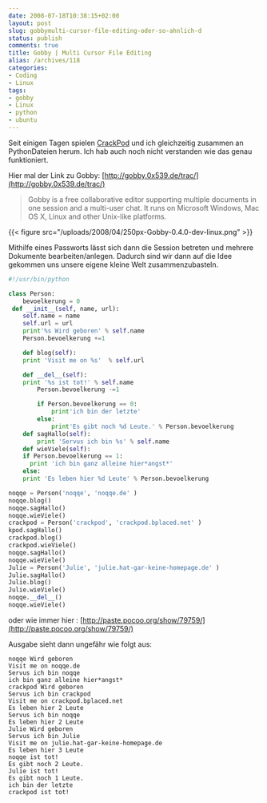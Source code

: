 ```yaml
---
date: 2008-07-18T10:38:15+02:00
layout: post
slug: gobbymulti-cursor-file-editing-oder-so-ahnlich-d
status: publish
comments: true
title: Gobby | Multi Cursor File Editing
alias: /archives/118
categories:
- Coding
- Linux
tags:
- gobby
- Linux
- python
- ubuntu
---
```


Seit einigen Tagen spielen [CrackPod](http://crackpod.bplaced.net) und ich gleichzeitig zusammen an PythonDateien herum. Ich hab auch noch nicht verstanden wie das genau funktioniert.

Hier mal der Link zu Gobby: [http://gobby.0x539.de/trac/](http://gobby.0x539.de/trac/)


> Gobby is a free collaborative editor supporting multiple documents in one session and a multi-user chat. It runs on Microsoft Windows, Mac OS X, Linux and other Unix-like platforms.



{{< figure src="/uploads/2008/04/250px-Gobby-0.4.0-dev-linux.png" >}}

Mithilfe eines Passworts lässt sich dann die Session betreten und mehrere Dokumente bearbeiten/anlegen. Dadurch sind wir dann auf die Idee gekommen uns unsere eigene kleine Welt zusammenzubasteln.


``` python
#!/usr/bin/python

class Person:
	bevoelkerung = 0
 def __init__(self, name, url):
 	self.name = name
 	self.url = url
 	print'%s Wird geboren' % self.name
 	Person.bevoelkerung +=1

	def blog(self):
 	print 'Visit me on %s'  % self.url

	def __del__(self):
 	print '%s ist tot!' % self.name
		Person.bevoelkerung -=1

		if Person.bevoelkerung == 0:
			print'ich bin der letzte'
		else:
			print'Es gibt noch %d Leute.' % Person.bevoelkerung
 	def sagHallo(self):
		print 'Servus ich bin %s' % self.name
	def wieViele(self):
	if Person.bevoelkerung == 1:
	  print 'ich bin ganz alleine hier*angst*'
	else:
    print 'Es leben hier %d Leute' % Person.bevoelkerung

noqqe = Person('noqqe', 'noqqe.de' )
noqqe.blog()
noqqe.sagHallo()
noqqe.wieViele()
crackpod = Person('crackpod', 'crackpod.bplaced.net' )
kpod.sagHallo()
crackpod.blog()
crackpod.wieViele()
noqqe.sagHallo()
noqqe.wieViele()
Julie = Person('Julie', 'julie.hat-gar-keine-homepage.de' )
Julie.sagHallo()
Julie.blog()
Julie.wieViele()
noqqe.__del__()
noqqe.wieViele()
```



oder wie immer hier : [http://paste.pocoo.org/show/79759/](http://paste.pocoo.org/show/79759/)

Ausgabe sieht dann ungefähr wie folgt aus:
```
noqqe Wird geboren
Visit me on noqqe.de
Servus ich bin noqqe
ich bin ganz alleine hier*angst*
crackpod Wird geboren
Servus ich bin crackpod
Visit me on crackpod.bplaced.net
Es leben hier 2 Leute
Servus ich bin noqqe
Es leben hier 2 Leute
Julie Wird geboren
Servus ich bin Julie
Visit me on julie.hat-gar-keine-homepage.de
Es leben hier 3 Leute
noqqe ist tot!
Es gibt noch 2 Leute.
Julie ist tot!
Es gibt noch 1 Leute.
ich bin der letzte
crackpod ist tot!
```

